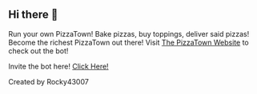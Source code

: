 ## Hi there 👋

Run your own PizzaTown! Bake pizzas, buy toppings, deliver said pizzas! Become the richest PizzaTown out there!
Visit [The PizzaTown Website](https://pizzatown.ml) to check out the bot!

Invite the bot here! [Click Here!](https://pizzatown.ml/invite)

Created by Rocky43007
